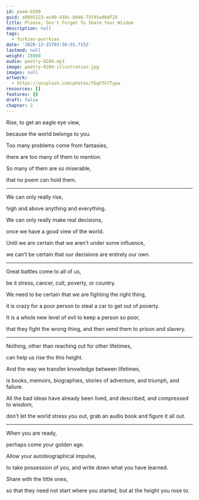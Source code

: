 ```yaml
---
id: poem-0289
guid: a08b5223-ac00-438c-bb46-75f45adbdf28
title: Please, Don't Forget To Share Your Wisdom
description: null
tags:
  - furkies-purrkies
date: '2020-12-15T03:36:55.715Z'
lastmod: null
weight: 28900
audio: poetry-0289.mp3
image: poetry-0289-illustration.jpg
images: null
artwork:
  - https://unsplash.com/photos/fDghTk7Typw
resources: []
features: {}
draft: false
chapter: 2
---
```


Rise, to get an eagle eye view,

because the world belongs to you.

Too many problems come from fantasies,

there are too many of them to mention.

So many of them are so miserable,

that no poem can hold them.

---

We can only really rise,

high and above anything and everything.

We can only really make real decisions,

once we have a good view of the world.

Until we are certain that we aren't under some influence,

we can't be certain that our decisions are entirely our own.

---

Great battles come to all of us,

be it stress, cancer, cult, poverty, or country.

We need to be certain that we are fighting the right thing,

it is crazy for a poor person to steal a car to get out of poverty.

It is a whole new level of evil to keep a person so poor,

that they fight the wrong thing, and then send them to prison and slavery.

---

Nothing, other than reaching out for other lifetimes,

can help us rise tho this height.

And the way we transfer knowledge between lifetimes,

is books, memoirs, biographies, stories of adventure, and triumph, and failure.

All the bad ideas have already been lived, and described, and compressed to wisdom,

don't let the world stress you out, grab an audio book and figure it all out.

---

When you are ready,

perhaps come your golden age.

Allow your autobiographical impulse,

to take possession of you, and write down what you have learned.

Share with the little ones,

so that they need not start where you started, but at the height you rose to.
